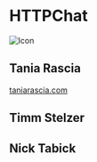 &nbsp;
<link rel="stylesheet" src="https://raw.githubusercontent.com/httpchat/httpchat.github.io/master/css/style.css">

# HTTPChat

![Icon](https://raw.githubusercontent.com/httpchat/httpchat.github.io/master/images/http-small.png)

## Tania Rascia

[taniarascia.com](https://www.taniarascia.com)

## Timm Stelzer

## Nick Tabick
